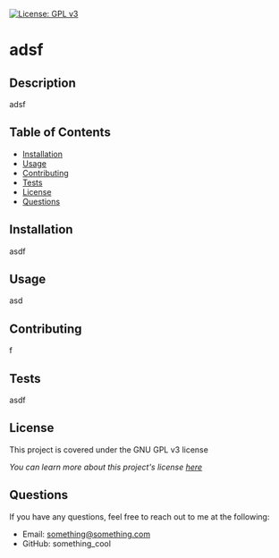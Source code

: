 
  [![License: GPL v3](https://img.shields.io/badge/License-GPLv3-blue.svg)](https://www.gnu.org/licenses/gpl-3.0)

  # adsf 
  
  ## Description
  adsf

  ## Table of Contents
  * [Installation](#Installation)
  * [Usage](#Usage)
  * [Contributing](#Contributing)
  * [Tests](#Tests)
  * [License](#License)
  * [Questions](#Questions)
  
  ## Installation
  asdf
  
  ## Usage
  asd

  ## Contributing
  f

  ## Tests
  asdf

  ## License
  This project is covered under the GNU GPL v3 license

  _You can learn more about this project's license <a href="https://choosealicense.com/licenses/gpl-3.0/">here</a>_
  

  ## Questions
  If you have any questions, feel free to reach out to me at the following:
  * Email: something@something.com
  * GitHub: something_cool
